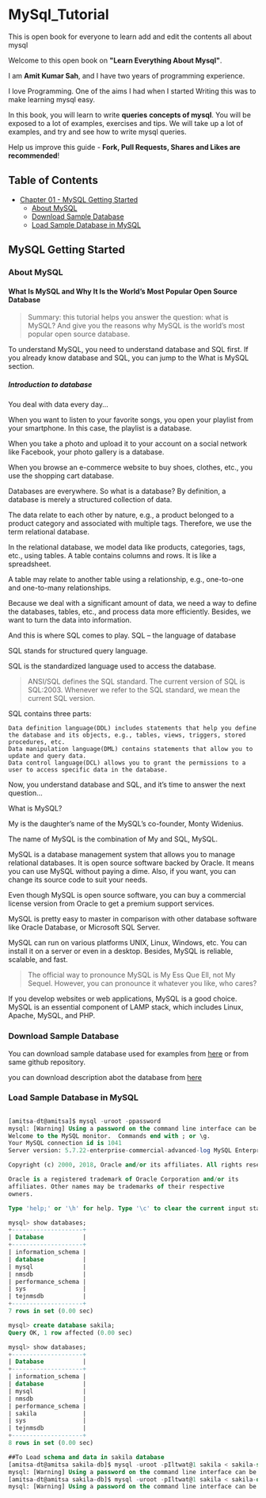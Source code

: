 # MySql_Tutorial
This is open book for everyone to learn add and edit the contents all about mysql

Welcome to this open book on **"Learn Everything About Mysql"**. 

I am **Amit Kumar Sah**, and I have two years of programming experience. 

I love Programming. One of the aims I had when I started Writing this was to make learning mysql easy. 

In this book, you will learn to write **queries** **concepts of mysql**. You will be exposed to a lot of examples, exercises and tips. We will take up a lot of examples, and try and see how to write mysql queries. 

Help us improve this guide - **Fork, Pull Requests, Shares and Likes are recommended**!


## Table of Contents

* [Chapter 01 - MySQL Getting Started](#MySQL-Getting-Started)
    * [About MySQL](#About-MySQL)
    * [Download Sample Database](#download-sample-database)
    * [Load Sample Database in MySQL](#load-sample-database)
    
    
    
## MySQL Getting Started
### About MySQL
#### What Is MySQL and Why It Is the World’s Most Popular Open Source Database

> Summary: this tutorial helps you answer the question: what is MySQL? And give you the reasons why MySQL is the world’s most popular open source database.

To understand MySQL, you need to understand database and SQL first. If you already know database and SQL, you can jump to the What is MySQL section.

##### Introduction to database

You deal with data every day…

When you want to listen to your favorite songs, you open your playlist from your smartphone. In this case, the playlist is a database.

When you take a photo and upload it to your account on a social network like Facebook, your photo gallery is a database.

When you browse an e-commerce website to buy shoes, clothes, etc., you use the shopping cart database.

Databases are everywhere. So what is a database?  By definition, a database is merely a structured collection of data.

The data relate to each other by nature, e.g., a product belonged to a product category and associated with multiple tags. Therefore, we use the term relational database.

In the relational database, we model data like products, categories, tags, etc., using tables. A table contains columns and rows. It is like a spreadsheet.

A table may relate to another table using a relationship, e.g., one-to-one and one-to-many relationships.

Because we deal with a significant amount of data, we need a way to define the databases, tables, etc., and process data more efficiently. Besides, we want to turn the data into information.

And this is where SQL comes to play.
SQL – the language of database

SQL stands for structured query language.

SQL is the standardized language used to access the database.

> ANSI/SQL defines the SQL standard. The current version of SQL is SQL:2003. Whenever we refer to the SQL standard, we mean the current SQL version.

SQL contains three parts:

    Data definition language(DDL) includes statements that help you define the database and its objects, e.g., tables, views, triggers, stored procedures, etc.
    Data manipulation language(DML) contains statements that allow you to update and query data.
    Data control language(DCL) allows you to grant the permissions to a user to access specific data in the database.

Now, you understand database and SQL, and it’s time to answer the next question…

What is MySQL?

My is the daughter’s name of the MySQL’s co-founder, Monty Widenius.

The name of MySQL is the combination of My and SQL, MySQL.

MySQL is a database management system that allows you to manage relational databases. It is open source software backed by Oracle. It means you can use MySQL without paying a dime. Also, if you want, you can change its source code to suit your needs.

Even though MySQL is open source software, you can buy a commercial license version from Oracle to get a premium support services.

MySQL is pretty easy to master in comparison with other database software like Oracle Database, or Microsoft SQL Server.

MySQL can run on various platforms UNIX, Linux, Windows, etc. You can install it on a server or even in a desktop. Besides, MySQL is reliable, scalable, and fast.

>The official way to pronounce MySQL is My Ess Que Ell, not My Sequel. However, you can pronounce it whatever you like, who cares?

If you develop websites or web applications, MySQL is a good choice. MySQL is an essential component of LAMP stack, which includes Linux, Apache, MySQL, and PHP.

### Download Sample Database
You can download sample database used for examples from [here](https://dev.mysql.com/doc/index-other.html) or from same github repository.

you can download description abot the database from [here](https://dev.mysql.com/doc/sakila/en/sakila-authors-note.html)

### Load Sample Database in MySQL
```sql

[amitsa-dt@amitsa]$ mysql -uroot -ppassword
mysql: [Warning] Using a password on the command line interface can be insecure.
Welcome to the MySQL monitor.  Commands end with ; or \g.
Your MySQL connection id is 1041
Server version: 5.7.22-enterprise-commercial-advanced-log MySQL Enterprise Server - Advanced Edition (Commercial)

Copyright (c) 2000, 2018, Oracle and/or its affiliates. All rights reserved.

Oracle is a registered trademark of Oracle Corporation and/or its
affiliates. Other names may be trademarks of their respective
owners.

Type 'help;' or '\h' for help. Type '\c' to clear the current input statement.

mysql> show databases;
+--------------------+
| Database           |
+--------------------+
| information_schema |
| database           |
| mysql              |
| nmsdb              |
| performance_schema |
| sys                |
| tejnmsdb           |
+--------------------+
7 rows in set (0.00 sec)

mysql> create database sakila;
Query OK, 1 row affected (0.00 sec)

mysql> show databases;
+--------------------+
| Database           |
+--------------------+
| information_schema |
| database           |
| mysql              |
| nmsdb              |
| performance_schema |
| sakila             |
| sys                |
| tejnmsdb           |
+--------------------+
8 rows in set (0.00 sec)

##To Load schema and data in sakila database
[amitsa-dt@amitsa sakila-db]$ mysql -uroot -pIltwat@1 sakila < sakila-schema.sql
mysql: [Warning] Using a password on the command line interface can be insecure.
[amitsa-dt@amitsa sakila-db]$ mysql -uroot -pIltwat@1 sakila < sakila-data.sql
mysql: [Warning] Using a password on the command line interface can be insecure.
```





